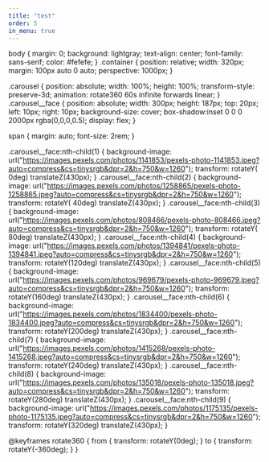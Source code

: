 ```yaml
---
title: "test"
order: 5
in_menu: true
---
```

body {
  margin: 0;
  background: lightgray;
  text-align: center;
  font-family: sans-serif;
  color: #fefefe;
}
.container {
  position: relative;
  width: 320px;
  margin: 100px auto 0 auto;
  perspective: 1000px;
}

.carousel {
  position: absolute;
  width: 100%;
  height: 100%;
  transform-style: preserve-3d; 
  animation: rotate360 60s infinite forwards linear;
}
.carousel__face { 
  position: absolute;
  width: 300px;
  height: 187px;
  top: 20px;
  left: 10px;
  right: 10px;
  background-size: cover;
  box-shadow:inset 0 0 0 2000px rgba(0,0,0,0.5);
  display: flex;
}

span {
  margin: auto;
  font-size: 2rem;
}


.carousel__face:nth-child(1) {
  background-image: url("https://images.pexels.com/photos/1141853/pexels-photo-1141853.jpeg?auto=compress&cs=tinysrgb&dpr=2&h=750&w=1260");
  transform: rotateY(  0deg) translateZ(430px); }
.carousel__face:nth-child(2) { 
  background-image: url("https://images.pexels.com/photos/1258865/pexels-photo-1258865.jpeg?auto=compress&cs=tinysrgb&dpr=2&h=750&w=1260");
    transform: rotateY( 40deg) translateZ(430px); }
.carousel__face:nth-child(3) {
  background-image: url("https://images.pexels.com/photos/808466/pexels-photo-808466.jpeg?auto=compress&cs=tinysrgb&dpr=2&h=750&w=1260");
  transform: rotateY( 80deg) translateZ(430px); }
.carousel__face:nth-child(4) {
  background-image: url("https://images.pexels.com/photos/1394841/pexels-photo-1394841.jpeg?auto=compress&cs=tinysrgb&dpr=2&h=750&w=1260");
  transform: rotateY(120deg) translateZ(430px); }
.carousel__face:nth-child(5) { 
  background-image: url("https://images.pexels.com/photos/969679/pexels-photo-969679.jpeg?auto=compress&cs=tinysrgb&dpr=2&h=750&w=1260");
 transform: rotateY(160deg) translateZ(430px); }
.carousel__face:nth-child(6) { 
  background-image: url("https://images.pexels.com/photos/1834400/pexels-photo-1834400.jpeg?auto=compress&cs=tinysrgb&dpr=2&h=750&w=1260");
 transform: rotateY(200deg) translateZ(430px); }
.carousel__face:nth-child(7) { 
  background-image: url("https://images.pexels.com/photos/1415268/pexels-photo-1415268.jpeg?auto=compress&cs=tinysrgb&dpr=2&h=750&w=1260");
 transform: rotateY(240deg) translateZ(430px); }
.carousel__face:nth-child(8) {
  background-image: url("https://images.pexels.com/photos/135018/pexels-photo-135018.jpeg?auto=compress&cs=tinysrgb&dpr=2&h=750&w=1260");
  transform: rotateY(280deg) translateZ(430px); }
.carousel__face:nth-child(9) {
  background-image: url("https://images.pexels.com/photos/1175135/pexels-photo-1175135.jpeg?auto=compress&cs=tinysrgb&dpr=2&h=750&w=1260");
  transform: rotateY(320deg) translateZ(430px); }



@keyframes rotate360 {
  from {
    transform: rotateY(0deg);
  }
  to {
    transform: rotateY(-360deg);
  }
} 